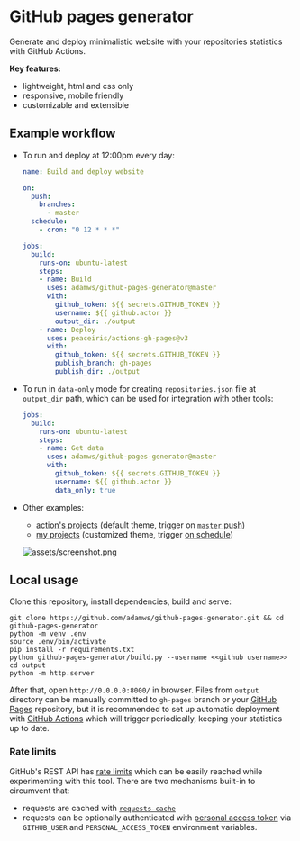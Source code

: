 # GitHub pages generator

Generate and deploy minimalistic website with your repositories statistics with GitHub Actions.

**Key features:**

- lightweight, html and css only
- responsive, mobile friendly
- customizable and extensible

## Example workflow

- To run and deploy at 12:00pm every day:

  ```yaml
  name: Build and deploy website

  on:
    push:
      branches:
        - master
    schedule:
      - cron: "0 12 * * *"

  jobs:
    build:
      runs-on: ubuntu-latest
      steps:
      - name: Build
        uses: adamws/github-pages-generator@master
        with:
          github_token: ${{ secrets.GITHUB_TOKEN }}
          username: ${{ github.actor }}
          output_dir: ./output
      - name: Deploy
        uses: peaceiris/actions-gh-pages@v3
        with:
          github_token: ${{ secrets.GITHUB_TOKEN }}
          publish_branch: gh-pages
          publish_dir: ./output
  ```

- To run in `data-only` mode for creating `repositories.json` file at `output_dir` path,
  which can be used for integration with other tools:

  ```yaml
  jobs:
    build:
      runs-on: ubuntu-latest
      steps:
      - name: Get data
        uses: adamws/github-pages-generator@master
        with:
          github_token: ${{ secrets.GITHUB_TOKEN }}
          username: ${{ github.actor }}
          data_only: true
  ```

- Other examples:
  - [action's projects](https://adamws.github.io/github-pages-generator/example1) (default theme, trigger on [`master` push](https://github.com/adamws/github-pages-generator/blob/master/.github/workflows/main.yml))
  - [my projects](https://adamws.github.io/) (customized theme, trigger [on schedule](https://github.com/adamws/adamws.github.io/blob/master/.github/workflows/deploy-website.yml))

  ![assets/screenshot.png](assets/screenshot.png)

## Local usage

Clone this repository, install dependencies, build and serve:

```
git clone https://github.com/adamws/github-pages-generator.git && cd github-pages-generator
python -m venv .env
source .env/bin/activate
pip install -r requirements.txt
python github-pages-generator/build.py --username <<github username>>
cd output
python -m http.server
```

After that, open `http://0.0.0.0:8000/` in browser. Files from `output` directory can be
manually committed to `gh-pages` branch or your [GitHub Pages](https://docs.github.com/en/pages/getting-started-with-github-pages/about-github-pages) repository,
but it is recommended to set up automatic deployment with [GitHub Actions](https://github.com/features/actions) which will trigger
periodically, keeping your statistics up to date.

### Rate limits

GitHub's REST API has [rate limits](https://docs.github.com/en/rest/overview/resources-in-the-rest-api#rate-limiting)
which can be easily reached while experimenting with this tool. There are two mechanisms built-in
to circumvent that:

- requests are cached with [`requests-cache`](https://requests-cache.readthedocs.io/en/stable/index.html)
- requests can be optionally authenticated with [personal access token](https://docs.github.com/en/authentication/keeping-your-account-and-data-secure/creating-a-personal-access-token) via `GITHUB_USER` and `PERSONAL_ACCESS_TOKEN` environment variables.


